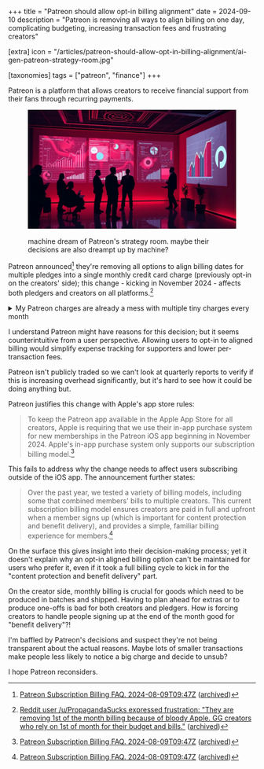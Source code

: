 +++
title = "Patreon should allow opt-in billing alignment"
date = 2024-09-10
description = "Patreon is removing all ways to align billing on one day, complicating budgeting, increasing transaction fees and frustrating creators"

[extra]
icon = "/articles/patreon-should-allow-opt-in-billing-alignment/ai-gen-patreon-strategy-room.jpg"

[taxonomies]
tags = ["patreon", "finance"]
+++

Patreon is a platform that allows creators to receive financial support from their fans through recurring payments.

<figure>  

![](./ai-gen-patreon-strategy-room.jpg)
<figcaption>machine dream of Patreon's strategy room. maybe their decisions are also dreampt up by machine?</figcaption>
</figure>

Patreon announced[^1] they're removing all options to align billing dates for multiple pledges into a single monthly credit card charge (previously opt-in on the creators' side); this change - kicking in November 2024 - affects both pledgers and creators on all platforms.[^2]

<details>
<summary>
My Patreon charges are already a mess with multiple tiny charges every month
</summary>

![some Patreon charges in my budget tracker for June 2024](./patreon-charges.png)
</details>

I understand Patreon might have reasons for this decision; but it seems counterintuitive from a user perspective. Allowing users to opt-in to aligned billing would simplify expense tracking for supporters and lower per-transaction fees.

Patreon isn't publicly traded so we can't look at quarterly reports to verify if this is increasing overhead significantly, but it's hard to see how it could be doing anything but.

Patreon justifies this change with Apple's app store rules:

> To keep the Patreon app available in the Apple App Store for all creators, Apple is requiring that we use their in-app purchase system for new memberships in the Patreon iOS app beginning in November 2024. Apple's in-app purchase system only supports our subscription billing model.[^1]

This fails to address why the change needs to affect users subscribing outside of the iOS app. The announcement further states:

> Over the past year, we tested a variety of billing models, including some that combined members' bills to multiple creators. This current subscription billing model ensures creators are paid in full and upfront when a member signs up (which is important for content protection and benefit delivery), and provides a simple, familiar billing experience for members.[^1]

On the surface this gives insight into their decision-making process; yet it doesn't explain why an opt-in aligned billing option can't be maintained for users who prefer it, even if it took a full billing cycle to kick in for the "content protection and benefit delivery" part.

On the creator side, monthly billing is crucial for goods which need to be produced in batches and shipped. Having to plan ahead for extras or to produce one-offs is bad for both creators and pledgers. How is forcing creators to handle people signing up at the end of the month good for "benefit delivery"?!

I'm baffled by Patreon's decisions and suspect they're not being transparent about the actual reasons. Maybe lots of smaller transactions make people less likely to notice a big charge and decide to unsub?

I hope Patreon reconsiders.

[^1]: [Patreon Subscription Billing FAQ. 2024-08-09T09:47Z](https://support.patreon.com/hc/en-us/articles/8779192853261-Subscription-Billing-FAQ) ([archived](https://archive.is/JaAHR))

[^2]: [Reddit user /u/PropagandaSucks expressed frustration: "They are removing 1st of the month billing because of bloody Apple. GG creators who rely on 1st of month for their budget and bills."](https://old.reddit.com/r/patreon/comments/1eqeanh/they_are_removing_1st_of_the_month_billing/) ([archived](https://archive.is/FBKkH))
